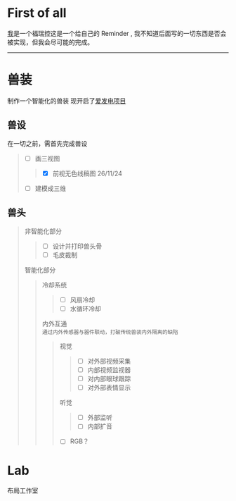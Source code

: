 # First of all
[我](https://github.com/EcoFur)是一个福瑞控这是一个给自己的 Reminder , 我不知道后面写的一切东西是否会被实现，但我会尽可能的完成。

---

# 兽装
制作一个智能化的兽装
现开启了[爱发电项目](https://afdian.com/a/ecofur)
## 兽设
在一切之前，需首先完成兽设
> - [ ] 画三视图 
>> - [x] 前视无色线稿图 26/11/24 
> - [ ] 建模成三维
## 兽头
> 非智能化部分  
>> - [ ] 设计并打印兽头骨  
>> - [ ] 毛皮裁制  
> 
> 智能化部分  
>> 冷却系统  
>>> - [ ] 风扇冷却  
>>> - [ ] 水循环冷却 
>> 
>> 内外互通<br>`通过内外传感器与器件联动，打破传统兽装内外隔离的缺陷`
>>> 视觉
>>>> - [ ] 对外部视频采集
>>>> - [ ] 内部视频监视器
>>>> - [ ] 对内部眼球跟踪
>>>> - [ ] 对外部表情显示
>>>
>>> 听觉
>>>> - [ ] 外部监听
>>>> - [ ] 内部扩音
>>> 
>>> - [ ] RGB？

# Lab
布局工作室
